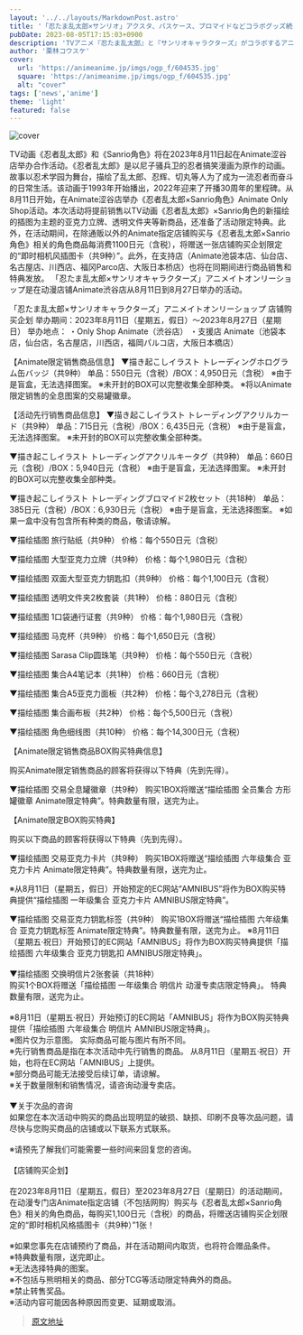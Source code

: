 ```yaml
---
layout: '../../layouts/MarkdownPost.astro'
title: '「忍たま乱太郎×サンリオ」アクスタ、パスケース、ブロマイドなどコラボグッズ続々！ アニメイト渋谷店でオンリーショップ開催'
pubDate: 2023-08-05T17:15:03+0900
description: 'TVアニメ『忍たま乱太郎』と『サンリオキャラクターズ』がコラボするアニメイトオンリーショップが、アニメイト渋谷店にて2023年8月11日から実施されることが決定した。'
author: '栗林コウスケ'
cover:
  url: 'https://animeanime.jp/imgs/ogp_f/604535.jpg'
  square: 'https://animeanime.jp/imgs/ogp_f/604535.jpg'
  alt: "cover"
tags: ['news','anime']
theme: 'light'
featured: false
---
```


![cover](https://animeanime.jp/imgs/ogp_f/604535.jpg)

TV动画《忍者乱太郎》和《Sanrio角色》将在2023年8月11日起在Animate涩谷店举办合作活动。《忍者乱太郎》是以尼子骚兵卫的忍者搞笑漫画为原作的动画。故事以忍术学园为舞台，描绘了乱太郎、忍辉、切丸等人为了成为一流忍者而奋斗的日常生活。该动画于1993年开始播出，2022年迎来了开播30周年的里程碑。从8月11日开始，在Animate涩谷店举办《忍者乱太郎×Sanrio角色》Animate Only Shop活动。本次活动将提前销售以TV动画《忍者乱太郎》×Sanrio角色的新描绘的插图为主题的亚克力立牌、透明文件夹等新商品，还准备了活动限定特典。此外，在活动期间，在除通贩以外的Animate指定店铺购买与《忍者乱太郎×Sanrio角色》相关的角色商品每消费1100日元（含税），将赠送一张店铺购买企划限定的“即时相机风插图卡（共9种）”。此外，在支持店（Animate池袋本店、仙台店、名古屋店、川西店、福冈Parco店、大阪日本桥店）也将在同期间进行商品销售和特典发放。
「忍たま乱太郎×サンリオキャラクターズ」アニメイトオンリーショップ是在动漫店铺Animate渋谷店从8月11日到8月27日举办的活动。

「忍たま乱太郎×サンリオキャラクターズ」アニメイトオンリーショップ 店铺购买企划
举办期间：2023年8月11日（星期五，假日）～2023年8月27日（星期日）
举办地点：
・Only Shop
Animate（渋谷店）
・支援店
Animate（池袋本店，仙台店，名古屋店，川西店，福岡パルコ店，大阪日本橋店）

【Animate限定销售商品信息】
▼描き起こしイラスト トレーディングホログラム缶バッジ（共9种）
单品：550日元（含税）/BOX：4,950日元（含税）
※由于是盲盒，无法选择图案。
※未开封的BOX可以完整收集全部种类。
※将以Animate限定销售的全息图案的交易罐徽章。

【活动先行销售商品信息】
▼描き起こしイラスト トレーディングアクリルカード（共9种）
单品：715日元（含税）/BOX：6,435日元（含税）
※由于是盲盒，无法选择图案。
※未开封的BOX可以完整收集全部种类。

▼描き起こしイラスト トレーディングアクリルキータグ（共9种）
单品：660日元（含税）/BOX：5,940日元（含税）
※由于是盲盒，无法选择图案。
※未开封的BOX可以完整收集全部种类。

▼描き起こしイラスト トレーディングブロマイド2枚セット（共18种）
单品：385日元（含税）/BOX：6,930日元（含税）
※由于是盲盒，无法选择图案。
※如果一盒中没有包含所有种类的商品，敬请谅解。

▼描绘插图 旅行贴纸（共9种）
价格：每个550日元（含税）

▼描绘插图 大型亚克力立牌（共9种）
价格：每个1,980日元（含税）

▼描绘插图 双面大型亚克力钥匙扣（共9种）
价格：每个1,100日元（含税）

▼描绘插图 透明文件夹2枚套装（共1种）
价格：880日元（含税）

▼描绘插图 1口袋通行证套（共9种）
价格：每个1,980日元（含税）

▼描绘插图 马克杯（共9种）
价格：每个1,650日元（含税）

▼描绘插图 Sarasa Clip圆珠笔（共9种）
价格：每个550日元（含税）

▼描绘插图 集合A4笔记本（共1种）
价格：660日元（含税）

▼描绘插图 集合A5亚克力面板（共2种）
价格：每个3,278日元（含税）

▼描绘插图 集合画布板（共2种）
价格：每个5,500日元（含税）

▼描绘插图 角色细线图（共10种）
价格：每个14,300日元（含税）

【Animate限定销售商品BOX购买特典信息】

购买Animate限定销售商品的顾客将获得以下特典（先到先得）。

▼描绘插图 交易全息罐徽章（共9种）
购买1BOX将赠送“描绘插图 全员集合 方形罐徽章 Animate限定特典”。特典数量有限，送完为止。

【Animate限定BOX购买特典】

购买以下商品的顾客将获得以下特典（先到先得）。

▼描绘插图 交易亚克力卡片（共9种）
购买1BOX将赠送“描绘插图 六年级集合 亚克力卡片 Animate限定特典”。特典数量有限，送完为止。

※从8月11日（星期五，假日）开始预定的EC网站“AMNIBUS”将作为BOX购买特典提供“描绘插图 一年级集合 亚克力卡片 AMNIBUS限定特典”。 

▼描绘插图 交易亚克力钥匙标签（共9种）
购买1BOX将赠送“描绘插图 六年级集合 亚克力钥匙标签 Animate限定特典”。特典数量有限，送完为止。
※8月11日（星期五·祝日）开始预订的EC网站「AMNIBUS」将作为BOX购买特典提供「描绘插图 六年级集合 亚克力钥匙扣 AMNIBUS限定特典」。 <br><br>▼描绘插图 交换明信片2张套装（共18种）<br>购买1个BOX将赠送「描绘插图 一年级集合 明信片 动漫专卖店限定特典」。 特典数量有限，送完为止。 <br><br>※8月11日（星期五·祝日）开始预订的EC网站「AMNIBUS」将作为BOX购买特典提供「描绘插图 六年级集合 明信片 AMNIBUS限定特典」。 <br>※图片仅为示意图。 实际商品可能与图片有所不同。 <br>※先行销售商品是指在本次活动中先行销售的商品。 从8月11日（星期五·祝日）开始，也将在EC网站「AMNIBUS」上提供。 <br>※部分商品可能无法接受后续订单，请谅解。 <br>※关于数量限制和销售情况，请咨询动漫专卖店。
<br><br>▼关于次品的咨询<br>如果您在本次活动中购买的商品出现明显的破损、缺损、印刷不良等次品问题，请尽快与您购买商品的店铺或以下联系方式联系。<br><br>※请预先了解我们可能需要一些时间来回复您的咨询。 <br><br>【店铺购买企划】<br><br>在2023年8月11日（星期五，假日）至2023年8月27日（星期日）的活动期间，在动漫专门店Animate指定店铺（不包括网购）购买与《忍者乱太郎×Sanrio角色》相关的角色商品，每购买1,100日元（含税）的商品，将赠送店铺购买企划限定的“即时相机风格插图卡（共9种）”1张！<br><br>※如果您事先在店铺预约了商品，并在活动期间内取货，也将符合赠品条件。<br>※特典数量有限，送完即止。<br>※无法选择特典的图案。<br>※不包括与熊明相关的商品、部分TCG等活动限定特典外的商品。<br>※禁止转售奖品。<br>※活动内容可能因各种原因而变更、延期或取消。

>[原文地址](https://animeanime.jp/article/2023/08/05/79104.html)  